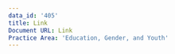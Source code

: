 ```yaml
---
data_id: '405'
title: Link
Document URL: Link
Practice Area: 'Education, Gender, and Youth'
---
```

